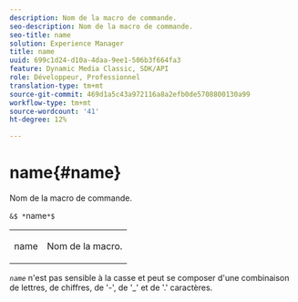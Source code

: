```yaml
---
description: Nom de la macro de commande.
seo-description: Nom de la macro de commande.
seo-title: name
solution: Experience Manager
title: name
uuid: 699c1d24-d10a-4daa-9ee1-506b3f664fa3
feature: Dynamic Media Classic, SDK/API
role: Développeur, Professionnel
translation-type: tm+mt
source-git-commit: 469d1a5c43a972116a8a2efb0de5708800130a99
workflow-type: tm+mt
source-wordcount: '41'
ht-degree: 12%

---
```



# name{#name}

Nom de la macro de commande.

`&$ *`name`*$`

<table id="simpletable_A07C4682275F461BA1F3B7752CE3FAE1"> 
 <tr class="strow"> 
  <td class="stentry"> <p><span class="codeph"> <span class="varname"> name</span></span> </p> </td> 
  <td class="stentry"> <p>Nom de la macro. </p></td> 
 </tr> 
</table>

*`name`* n&#39;est pas sensible à la casse et peut se composer d&#39;une combinaison de lettres, de chiffres, de &#39;-&#39;, de &#39;_&#39; et de &#39;.&#39; caractères.

